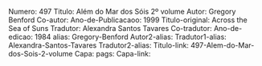 Numero: 497
Titulo: Além do Mar dos Sóis 2º volume
Autor: Gregory Benford
Co-autor: 
Ano-de-Publicacaoo: 1999
Titulo-original: Across the Sea of Suns
Tradutor: Alexandra Santos Tavares
Co-tradutor: 
Ano-de-edicao: 1984
alias: Gregory-Benford
Autor2-alias: 
Tradutor1-alias: Alexandra-Santos-Tavares
Tradutor2-alias: 
Titulo-link: 497-Alem-do-Mar-dos-Sois-2-volume
Capa: 
pags: 
Capa-link: